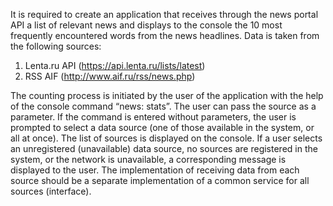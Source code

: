 It is required to create an application that receives through the news portal API a list of relevant news and displays to the console the 10 most frequently encountered words from the news headlines. Data is taken from the following sources:

1. Lenta.ru API (https://api.lenta.ru/lists/latest)
2. RSS AIF (http://www.aif.ru/rss/news.php)

The counting process is initiated by the user of the application with the help of the console command “news: stats”. The user can pass the source as a parameter. If the command is entered without parameters, the user is prompted to select a data source (one of those available in the system, or all at once). The list of sources is displayed on the console. If a user selects an unregistered (unavailable) data source, no sources are registered in the system, or the network is unavailable, a corresponding message is displayed to the user. The implementation of receiving data from each source should be a separate implementation of a common service for all sources (interface).
